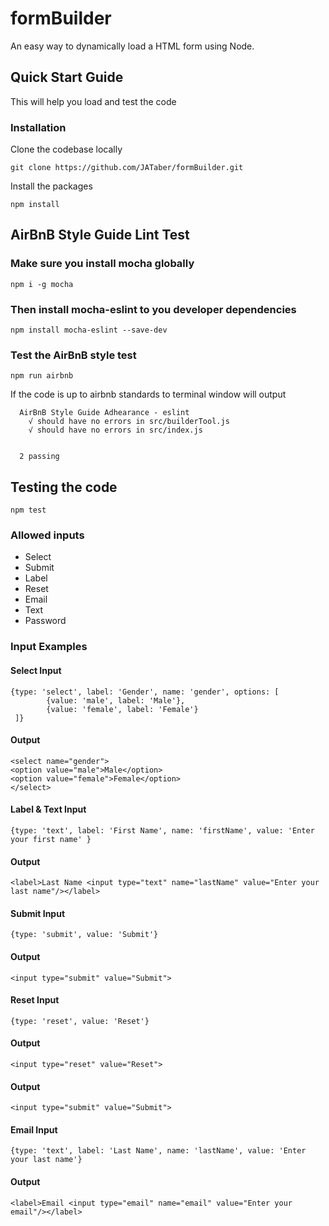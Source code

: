 # formBuilder

An easy way to dynamically load a HTML form using Node.

## Quick Start Guide

This will help you load and test the code

### Installation

Clone the codebase locally

`git clone https://github.com/JATaber/formBuilder.git`

Install the packages

`npm install`

## AirBnB Style Guide Lint Test

### Make sure you install mocha globally

`npm i -g mocha`

### Then install mocha-eslint to you developer dependencies

`npm install mocha-eslint --save-dev`

### Test the AirBnB style test 

`npm run airbnb`

If the code is up to airbnb standards to terminal window will output

```
  AirBnB Style Guide Adhearance - eslint
    √ should have no errors in src/builderTool.js
    √ should have no errors in src/index.js


  2 passing
```

## Testing the code

`npm test`

### Allowed inputs

* Select
* Submit
* Label
* Reset
* Email
* Text
* Password

### Input Examples

#### Select Input
```
{type: 'select', label: 'Gender', name: 'gender', options: [
        {value: 'male', label: 'Male'},
        {value: 'female', label: 'Female'}
 ]}

```
#### Output
```
<select name="gender">
<option value="male">Male</option>
<option value="female">Female</option>
</select>
```
#### Label & Text Input
```
{type: 'text', label: 'First Name', name: 'firstName', value: 'Enter your first name' }
```
#### Output
```
<label>Last Name <input type="text" name="lastName" value="Enter your last name"/></label>
```
#### Submit Input
```
{type: 'submit', value: 'Submit'}
```
#### Output
```
<input type="submit" value="Submit">
```
#### Reset Input
```
{type: 'reset', value: 'Reset'}
```
#### Output
```
<input type="reset" value="Reset">
```
#### Output
```
<input type="submit" value="Submit">
```
#### Email Input
```
{type: 'text', label: 'Last Name', name: 'lastName', value: 'Enter your last name'}
```
#### Output
```
<label>Email <input type="email" name="email" value="Enter your email"/></label>
```
